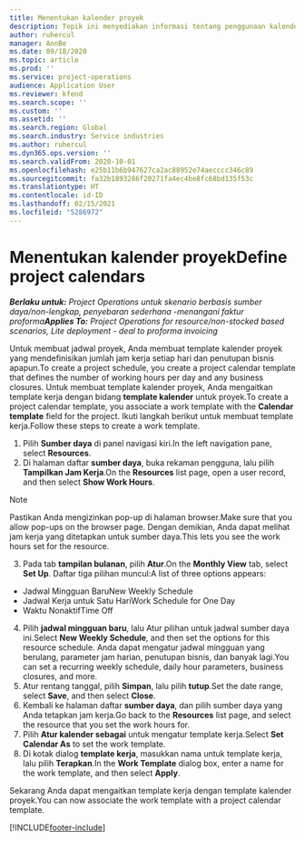 ```yaml
---
title: Menentukan kalender proyek
description: Topik ini menyediakan informasi tentang penggunaan kalender proyek untuk melacak jadwal proyek.
author: ruhercul
manager: AnnBe
ms.date: 09/18/2020
ms.topic: article
ms.prod: ''
ms.service: project-operations
audience: Application User
ms.reviewer: kfend
ms.search.scope: ''
ms.custom: ''
ms.assetid: ''
ms.search.region: Global
ms.search.industry: Service industries
ms.author: ruhercul
ms.dyn365.ops.version: ''
ms.search.validFrom: 2020-10-01
ms.openlocfilehash: e25b11b6b947627ca2ac88952e74aecccc346c89
ms.sourcegitcommit: fa32b1893286f20271fa4ec4be8fc68bd135f53c
ms.translationtype: HT
ms.contentlocale: id-ID
ms.lasthandoff: 02/15/2021
ms.locfileid: "5286972"
---
```

# <a name="define-project-calendars"></a><span data-ttu-id="130ca-103">Menentukan kalender proyek</span><span class="sxs-lookup"><span data-stu-id="130ca-103">Define project calendars</span></span>

<span data-ttu-id="130ca-104">_**Berlaku untuk:** Project Operations untuk skenario berbasis sumber daya/non-lengkap, penyebaran sederhana -menangani faktur proforma_</span><span class="sxs-lookup"><span data-stu-id="130ca-104">_**Applies To:** Project Operations for resource/non-stocked based scenarios, Lite deployment - deal to proforma invoicing_</span></span>

<span data-ttu-id="130ca-105">Untuk membuat jadwal proyek, Anda membuat template kalender proyek yang mendefinisikan jumlah jam kerja setiap hari dan penutupan bisnis apapun.</span><span class="sxs-lookup"><span data-stu-id="130ca-105">To create a project schedule, you create a project calendar template that defines the number of working hours per day and any business closures.</span></span> <span data-ttu-id="130ca-106">Untuk membuat template kalender proyek, Anda mengaitkan template kerja dengan bidang **template kalender** untuk proyek.</span><span class="sxs-lookup"><span data-stu-id="130ca-106">To create a project calendar template, you associate a work template with the **Calendar template** field for the project.</span></span> <span data-ttu-id="130ca-107">Ikuti langkah berikut untuk membuat template kerja.</span><span class="sxs-lookup"><span data-stu-id="130ca-107">Follow these steps to create a work template.</span></span>

1. <span data-ttu-id="130ca-108">Pilih **Sumber daya** di panel navigasi kiri.</span><span class="sxs-lookup"><span data-stu-id="130ca-108">In the left navigation pane, select **Resources**.</span></span> 
2. <span data-ttu-id="130ca-109">Di halaman daftar **sumber daya**, buka rekaman pengguna, lalu pilih **Tampilkan Jam Kerja**.</span><span class="sxs-lookup"><span data-stu-id="130ca-109">On the **Resources** list page, open a user record, and then select **Show Work Hours**.</span></span>

  > [!NOTE]
  > <span data-ttu-id="130ca-110">Pastikan Anda mengizinkan pop-up di halaman browser.</span><span class="sxs-lookup"><span data-stu-id="130ca-110">Make sure that you allow pop-ups on the browser page.</span></span> <span data-ttu-id="130ca-111">Dengan demikian, Anda dapat melihat jam kerja yang ditetapkan untuk sumber daya.</span><span class="sxs-lookup"><span data-stu-id="130ca-111">This lets you see the work hours set for the resource.</span></span>
  
3. <span data-ttu-id="130ca-112">Pada tab **tampilan bulanan**, pilih **Atur**.</span><span class="sxs-lookup"><span data-stu-id="130ca-112">On the **Monthly View** tab, select **Set Up**.</span></span> <span data-ttu-id="130ca-113">Daftar tiga pilihan muncul:</span><span class="sxs-lookup"><span data-stu-id="130ca-113">A list of three options appears:</span></span> 

  - <span data-ttu-id="130ca-114">Jadwal Mingguan Baru</span><span class="sxs-lookup"><span data-stu-id="130ca-114">New Weekly Schedule</span></span>
  - <span data-ttu-id="130ca-115">Jadwal Kerja untuk Satu Hari</span><span class="sxs-lookup"><span data-stu-id="130ca-115">Work Schedule for One Day</span></span>
  - <span data-ttu-id="130ca-116">Waktu Nonaktif</span><span class="sxs-lookup"><span data-stu-id="130ca-116">Time Off</span></span>

4. <span data-ttu-id="130ca-117">Pilih **jadwal mingguan baru**, lalu Atur pilihan untuk jadwal sumber daya ini.</span><span class="sxs-lookup"><span data-stu-id="130ca-117">Select **New Weekly Schedule**, and then set the options for this resource schedule.</span></span> <span data-ttu-id="130ca-118">Anda dapat mengatur jadwal mingguan yang berulang, parameter jam harian, penutupan bisnis, dan banyak lagi.</span><span class="sxs-lookup"><span data-stu-id="130ca-118">You can set a recurring weekly schedule, daily hour parameters, business closures, and more.</span></span>
5. <span data-ttu-id="130ca-119">Atur rentang tanggal, pilih **Simpan**, lalu pilih **tutup**.</span><span class="sxs-lookup"><span data-stu-id="130ca-119">Set the date range, select **Save**, and then select **Close**.</span></span> 
6. <span data-ttu-id="130ca-120">Kembali ke halaman daftar **sumber daya**, dan pilih sumber daya yang Anda tetapkan jam kerja.</span><span class="sxs-lookup"><span data-stu-id="130ca-120">Go back to the **Resources** list page, and select the resource that you set the work hours for.</span></span> 
7. <span data-ttu-id="130ca-121">Pilih **Atur kalender sebagai** untuk mengatur template kerja.</span><span class="sxs-lookup"><span data-stu-id="130ca-121">Select **Set Calendar As** to set the work template.</span></span> 
8. <span data-ttu-id="130ca-122">Di kotak dialog **template kerja**, masukkan nama untuk template kerja, lalu pilih **Terapkan**.</span><span class="sxs-lookup"><span data-stu-id="130ca-122">In the **Work Template** dialog box, enter a name for the work template, and then select **Apply**.</span></span> 

<span data-ttu-id="130ca-123">Sekarang Anda dapat mengaitkan template kerja dengan template kalender proyek.</span><span class="sxs-lookup"><span data-stu-id="130ca-123">You can now associate the work template with a project calendar template.</span></span>


[!INCLUDE[footer-include](../includes/footer-banner.md)]
